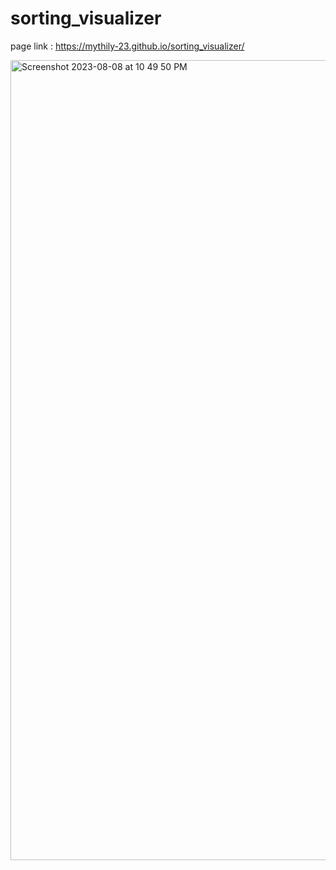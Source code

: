 # sorting_visualizer

page link : https://mythily-23.github.io/sorting_visualizer/

<img width="1280" alt="Screenshot 2023-08-08 at 10 49 50 PM" src="https://github.com/mythily-23/sorting_visualizer/assets/119692981/1694c66a-3f52-4766-973a-eafa958db048">
